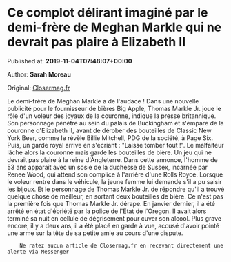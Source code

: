 
# Ce complot délirant imaginé par le demi-frère de Meghan Markle qui ne devrait pas plaire à Elizabeth II

Published at: **2019-11-04T07:48:07+00:00**

Author: **Sarah Moreau**

Original: [Closermag.fr](https://www.closermag.fr/royautes/ce-complot-delirant-imagine-par-le-demi-frere-de-meghan-markle-qui-ne-devrait-pa-1043937)

Le demi-frère de Meghan Markle a de l'audace ! Dans une nouvelle publicité pour le fournisseur de bières Big Apple, Thomas Markle Jr. joue le rôle d'un voleur des joyaux de la couronne, indique la presse britannique. Son personnage pénètre au sein du palais de Buckingham et s'empare de la couronne d'Elizabeth II, avant de dérober des bouteilles de Classic New York Beer, comme le révèle Billie Mitchell, PDG de la société, à Page Six. Puis, un garde royal arrive en s'écriant : "Laisse tomber tout !". Le malfaiteur lâche alors la couronne mais garde les bouteilles de bière. Un jeu qui ne devrait pas plaire à la reine d'Angleterre.
Dans cette annonce, l'homme de 53 ans apparaît avec un sosie de la duchesse de Sussex, incarnée par Renee Wood, qui attend son complice à l'arrière d'une Rolls Royce. Lorsque le voleur rentre dans le véhicule, la jeune femme lui demande s'il a pu saisir les bijoux. Et le personnage de Thomas Markle Jr. de répondre qu'il a trouvé quelque chose de meilleur, en sortant deux bouteilles de bière.
Ce n'est pas la première fois que Thomas Markle Jr. dérape. En janvier dernier, il a été arrêté en état d'ébriété par la police de l'Etat de l'Oregon. Il avait alors terminé sa nuit en cellule de dégrisement pour cuver son alcool. Plus grave encore, il y a deux ans, il a été placé en garde à vue, accusé d'avoir pointé une arme sur la tête de sa petite amie au cours d'une dispute.

        Ne ratez aucun article de Closermag.fr en recevant directement une alerte via Messenger
      
